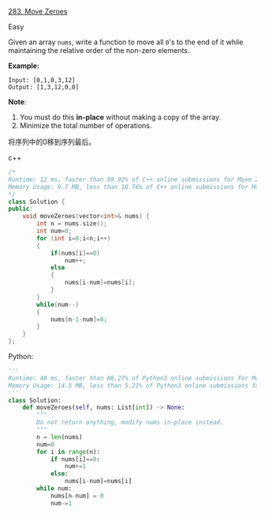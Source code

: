 [283. Move Zeroes](https://leetcode.com/problems/move-zeroes/)

Easy

Given an array `nums`, write a function to move all `0`'s to the end of it while maintaining the relative order of the non-zero elements.

**Example:**

```
Input: [0,1,0,3,12]
Output: [1,3,12,0,0]
```

**Note**:

1. You must do this **in-place** without making a copy of the array.
2. Minimize the total number of operations.

将序列中的0移到序列最后。

c++

```c++
/*
Runtime: 12 ms, faster than 99.92% of C++ online submissions for Move Zeroes.
Memory Usage: 9.7 MB, less than 10.76% of C++ online submissions for Move Zeroes.
*/
class Solution {
public:
    void moveZeroes(vector<int>& nums) {
        int n = nums.size();
        int num=0;
        for (int i=0;i<n;i++)
        {
            if(nums[i]==0)
                num++;
            else
            {
                nums[i-num]=nums[i];
            }
        }
        while(num--)
        {
            nums[n-1-num]=0;
        }
    }
};
```

Python:

```python
'''
Runtime: 48 ms, faster than 86.27% of Python3 online submissions for Move Zeroes.
Memory Usage: 14.5 MB, less than 5.21% of Python3 online submissions for Move Zeroes.
'''
class Solution:
    def moveZeroes(self, nums: List[int]) -> None:
        """
        Do not return anything, modify nums in-place instead.
        """
        n = len(nums)
        num=0
        for i in range(n):
            if nums[i]==0:
                num+=1
            else:
                nums[i-num]=nums[i]
        while num:
            nums[n-num] = 0
            num-=1
        

        
```

